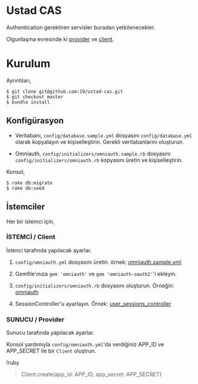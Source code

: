 # Ustad CAS

Authentication gerektiren servisler buradan yetkilenecekler.

Olgunlaşma evresinde ki [provider](https://github.com/19test/sso-devise-omniauth-provider) ve
[client](https://github.com/19test/sso-devise-omniauth-client).


# Kurulum

Ayrıntıları,

    $ git clone git@github.com:19/ustad-cas.git
    $ git checkout master
    $ bundle install

## Konfigürasyon

- Veritabanı, `config/database.sample.yml` dosyasını `config/database.yml` olarak
kopyalayın ve kişiselleştirin. Gerekli veritabanlarını oluşturun.

- Omniauth, `config/initializers/omniauth.sample.rb` dosyasını
  `config/initializers/omniauth.rb` kopyasını üretin ve kişiselleştirin.

Konsol,

    $ rake db:migrate
    $ rake db:seed

## İstemciler

Her bir istemci için,

### İSTEMCİ / Client

İstenci tarafında yapılacak ayarlar.

1. `config/omniauth.yml` dosyasını üretin. örnek:
   [omniauth.sample.yml](https://gist.github.com/71b66aa9693aa2e78260)

2. Gemfile'ınıza `gem 'omniauth'` ve `gem 'omniauth-oauth2'`'i ekleyin.

3. `config/initializers/omniauth.rb` dosyasını oluşturun. Örneğin: [omniauth](https://gist.github.com/ca7be91e6541b1fa4368)

4. SessionController'u ayarlayın. Örnek:
   [user_sessions_controller](https://gist.github.com/039d73fc7b2a37f57536)

### SUNUCU / Provider

Sunucu tarafında yapılacak ayarlar.

Konsol yardımıyla `config/omniauth.yml`'da verdiğiniz APP_ID ve APP_SECRET ile
bir `Client` oluştrun.

   !ruby
   > Client.create(app_id: APP_ID, app_secret: APP_SECRET)
